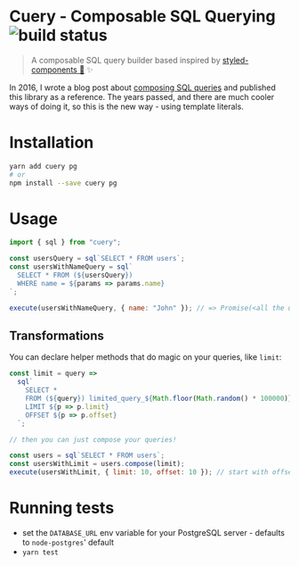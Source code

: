 # Cuery - Composable SQL Querying ![build status](https://travis-ci.org/Schniz/cuery.svg?branch=master)

> A composable SQL query builder based inspired by [styled-components :nail_care:](https://styled-components.com) :sparkles:

In 2016, I wrote a blog post about
[composing SQL queries](https://medium.com/@galstar/composable-sql-in-javascript-db51d9cae017) and published this library as a reference.
The years passed, and there are much cooler ways of doing it, so this is the new way - using template literals.

# Installation

```bash
yarn add cuery pg
# or
npm install --save cuery pg
```

# Usage

```js
import { sql } from "cuery";

const usersQuery = sql`SELECT * FROM users`;
const usersWithNameQuery = sql`
  SELECT * FROM (${usersQuery})
  WHERE name = ${params => params.name}
`;

execute(usersWithNameQuery, { name: "John" }); // => Promise(<all the users named "John">)
```

## Transformations

You can declare helper methods that do magic on your queries, like `limit`:

```js
const limit = query =>
  sql`
    SELECT *
    FROM (${query}) limited_query_${Math.floor(Math.random() * 100000)}
    LIMIT ${p => p.limit}
    OFFSET ${p => p.offset}
  `;

// then you can just compose your queries!

const users = sql`SELECT * FROM users`;
const usersWithLimit = users.compose(limit);
execute(usersWithLimit, { limit: 10, offset: 10 }); // start with offset of 10, then take 10 records.
```

# Running tests

* set the `DATABASE_URL` env variable for your PostgreSQL server - defaults to
  `node-postgres`' default
* `yarn test`

